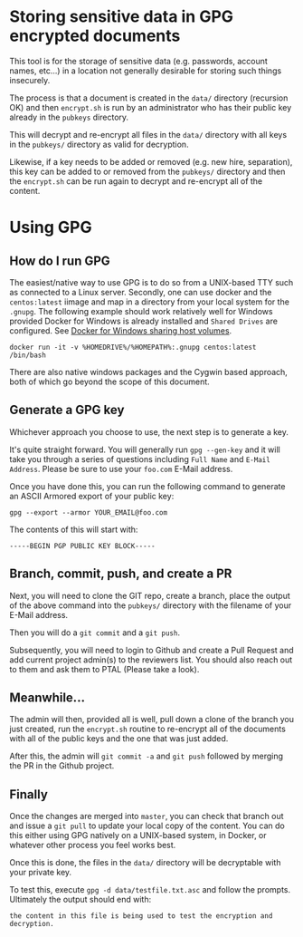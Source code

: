 # Storing sensitive data in GPG encrypted documents

This tool is for the storage of sensitive data (e.g. passwords, account names, etc...) in a location not generally desirable for storing such things insecurely.  

The process is that a document is created in the `data/` directory (recursion OK) and then `encrypt.sh` is run by an administrator who has their public key already in the `pubkeys` directory. 

This will decrypt and re-encrypt all files in the `data/` directory with all keys in the `pubkeys/` directory as valid for decryption.

Likewise, if a key needs to be added or removed (e.g. new hire, separation), this key can be added to or removed from the `pubkeys/` directory and then the `encrypt.sh` can be run again to decrypt and re-encrypt all of the content.

# Using GPG

## How do I run GPG

The easiest/native way to use GPG is to do so from a UNIX-based TTY such as connected to a Linux server.  Secondly, one can use docker and the `centos:latest` iimage and map in a directory from your local system for the `.gnupg`.  The following example should work relatively well for Windows provided Docker for Windows is already installed and `Shared Drives` are configured.  See [Docker for Windows sharing host volumes](https://willi.am/blog/2016/07/30/docker-for-windows-sharing-host-volumes/).  

```
docker run -it -v %HOMEDRIVE%/%HOMEPATH%:.gnupg centos:latest /bin/bash
```

There are also native windows packages and the Cygwin based approach, both of which go beyond the scope of this document.


## Generate a GPG key

Whichever approach you choose to use, the next step is to generate a key.

It's quite straight forward.  You will generally run `gpg --gen-key` and it will take you through a series of questions including `Full Name` and `E-Mail Address`.  Please be sure to use your `foo.com` E-Mail address.

Once you have done this, you can run the following command to generate an ASCII Armored export of your public key:

```
gpg --export --armor YOUR_EMAIL@foo.com
```

The contents of this will start with:

```
-----BEGIN PGP PUBLIC KEY BLOCK-----
```

## Branch, commit, push, and create a PR

Next, you will need to clone the GIT repo, create a branch, place the output of the above command into the `pubkeys/` directory with the filename of your E-Mail address.  

Then you will do a `git commit` and a `git push`.

Subsequently, you will need to login to Github and create a Pull Request and add current project admin(s) to the reviewers list.  You should also reach out to them and ask them to PTAL (Please take a look).  

## Meanwhile...

The admin will then, provided all is well, pull down a clone of the branch you just created, run the `encrypt.sh` routine to re-encrypt all of the documents with all of the public keys and the one that was just added.

After this, the admin will `git commit -a` and `git push` followed by merging the PR in the Github project.

## Finally

Once the changes are merged into `master`, you can check that branch out and issue a `git pull` to update your local copy of the content.  You can do this either using GPG natively on a UNIX-based system, in Docker, or whatever other process you feel works best.  

Once this is done, the files in the `data/` directory will be decryptable with your private key.  

To test this, execute `gpg -d data/testfile.txt.asc` and follow the prompts.  Ultimately the output should end with:

```
the content in this file is being used to test the encryption and decryption.
```

